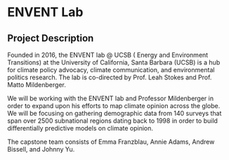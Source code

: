# ENVENT Lab

 
## Project Description
Founded in 2016, the  ENVENT lab @ UCSB ( Energy and Environment Transitions) at the University of California, Santa Barbara (UCSB) is a hub for climate policy advocacy, climate communication, and environmental politics research. The lab is co-directed by Prof. Leah Stokes and Prof. Matto Mildenberger. 

We will be working with the ENVENT lab and Professor Mildenberger in order to expand upon his efforts to map climate opinion across the globe. We will be focusing on gathering demographic data from 140 surveys that span over 2500 subnational regions dating back to 1998 in order to build differentially predictive models on climate opinion.

The capstone team consists of Emma Franzblau, Annie Adams, Andrew Bissell, and Johnny Yu. 
